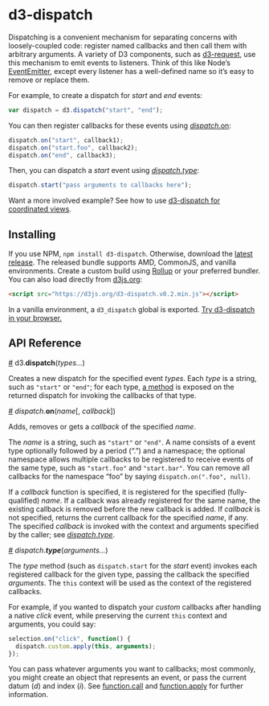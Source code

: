 # d3-dispatch

Dispatching is a convenient mechanism for separating concerns with loosely-coupled code: register named callbacks and then call them with arbitrary arguments. A variety of D3 components, such as [d3-request](https://github.com/d3/d3-request), use this mechanism to emit events to listeners. Think of this like Node’s [EventEmitter](https://nodejs.org/api/events.html), except every listener has a well-defined name so it’s easy to remove or replace them.

For example, to create a dispatch for *start* and *end* events:

```js
var dispatch = d3.dispatch("start", "end");
```

You can then register callbacks for these events using [*dispatch*.on](#dispatch_on):

```js
dispatch.on("start", callback1);
dispatch.on("start.foo", callback2);
dispatch.on("end", callback3);
```

Then, you can dispatch a *start* event using [*dispatch*.*type*](#dispatch_type):

```js
dispatch.start("pass arguments to callbacks here");
```

Want a more involved example? See how to use [d3-dispatch for coordinated views](http://bl.ocks.org/mbostock/5872848).

## Installing

If you use NPM, `npm install d3-dispatch`. Otherwise, download the [latest release](https://github.com/d3/d3-dispatch/releases/latest). The released bundle supports AMD, CommonJS, and vanilla environments. Create a custom build using [Rollup](https://github.com/rollup/rollup) or your preferred bundler. You can also load directly from [d3js.org](https://d3js.org):

```html
<script src="https://d3js.org/d3-dispatch.v0.2.min.js"></script>
```

In a vanilla environment, a `d3_dispatch` global is exported. [Try d3-dispatch in your browser.](https://tonicdev.com/npm/d3-dispatch)

## API Reference

<a name="dispatch" href="#dispatch">#</a> d3.<b>dispatch</b>(<i>types…</i>)

Creates a new dispatch for the specified event *types*. Each *type* is a string, such as `"start"` or `"end"`; for each type, [a method](#dispatch_type) is exposed on the returned dispatch for invoking the callbacks of that type.

<a name="dispatch_on" href="#dispatch_on">#</a> *dispatch*.<b>on</b>(<i>name</i>[, <i>callback</i>])

Adds, removes or gets a *callback* of the specified *name*.

The *name* is a string, such as `"start"` or `"end"`. A name consists of a event type optionally followed by a period (“.”) and a namespace; the optional namespace allows multiple callbacks to be registered to receive events of the same type, such as `"start.foo"` and `"start.bar"`. You can remove all callbacks for the namespace “foo” by saying `dispatch.on(".foo", null)`.

If a *callback* function is specified, it is registered for the specified (fully-qualified) *name*. If a callback was already registered for the same name, the existing callback is removed before the new callback is added. If *callback* is not specified, returns the current callback for the specified *name*, if any. The specified *callback* is invoked with the context and arguments specified by the caller; see [*dispatch*.*type*](#dispatch_type).

<a name="dispatch_type" href="#dispatch_type">#</a> *dispatch*.<b>*type*</b>(<i>arguments…</i>)

The *type* method (such as `dispatch.start` for the *start* event) invokes each registered callback for the given type, passing the callback the specified *arguments*. The `this` context will be used as the context of the registered callbacks.

For example, if you wanted to dispatch your *custom* callbacks after handling a native *click* event, while preserving the current `this` context and arguments, you could say:

```js
selection.on("click", function() {
  dispatch.custom.apply(this, arguments);
});
```

You can pass whatever arguments you want to callbacks; most commonly, you might create an object that represents an event, or pass the current datum (*d*) and index (*i*). See [function.call](https://developer.mozilla.org/en/JavaScript/Reference/Global_Objects/Function/Call) and [function.apply](https://developer.mozilla.org/en/JavaScript/Reference/Global_Objects/Function/Apply) for further information.
